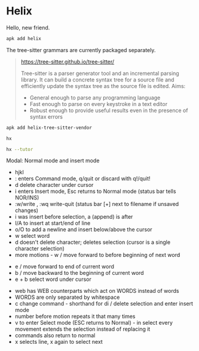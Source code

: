 # Helix

Hello, new friend.

```sh
apk add helix
```

The tree-sitter grammars are currently packaged separately.

> https://tree-sitter.github.io/tree-sitter/
>
> Tree-sitter is a parser generator tool and an incremental parsing library. It can build a concrete syntax tree for a source file and efficiently update the syntax tree as the source file is edited. Aims:
>
> * General enough to parse any programming language
> * Fast enough to parse on every keystroke in a text editor
> * Robust enough to provide useful results even in the presence of syntax errors

```sh
apk add helix-tree-sitter-vendor
```

```sh
hx
```
```sh
hx --tutor
```

Modal: Normal mode and insert mode
* hjkl
* : enters Command mode, q/quit or discard with q!/quit!
* d delete character under cursor
* i enters Insert mode, Esc returns to Normal mode (status bar tells NOR/INS)
* :w/write <name>, :wq write-quit (status bar [+] next to filename if unsaved changes)
* i was insert before selection, a (append) is after
* I/A to insert at start/end of line
* o/O to add a newline and insert below/above the cursor
* w select word
* d doesn't delete character; deletes selection (cursor is a single character selection)
* more motions - w / move forward to before beginning of next word
 - e / move forward to end of current word
 - b / move backward to the beginning of current word
 - e + b select word under cursor
* web has WEB counterparts which act on WORDS instead of words
* WORDS are only separated by whitespace
* c change command - shorthand for di / delete selection and enter insert mode
* number before motion repeats it that many times
* v to enter Select mode (ESC returns to Normal) - in select every movement extends the selection instead of replacing it
* commands also return to normal
* x selects line, x again to select next
